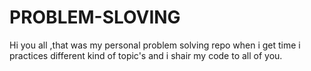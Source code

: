 # PROBLEM-SLOVING
Hi you all ,that was my personal problem solving repo when i get time i practices different kind of topic's and i shair  my code to all of you. 
